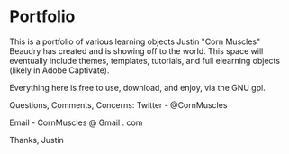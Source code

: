 # Portfolio
This is a portfolio of various learning objects Justin "Corn Muscles" Beaudry has created and is showing off to the world. This space will eventually include themes, templates, tutorials, and full elearning objects (likely in Adobe Captivate).

Everything here is free to use, download, and enjoy, via the GNU gpl.

Questions, Comments, Concerns:
Twitter - @CornMuscles

Email - CornMuscles @ Gmail . com

Thanks,
Justin
